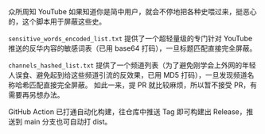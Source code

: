 众所周知 YouTube 如果知道你是简中用户，就会不停地把各种史喂过来，挺恶心的，这个脚本用于屏蔽这些史。

`sensitive_words_encoded_list.txt` 提供了一个超轻量级的专门针对 YouTube 推送的反华内容的敏感词表（已用 base64 打码），一旦标题匹配直接完全屏蔽。

`channels_hashed_list.txt` 提供了一个频道列表（为了避免刚学会上外网的年轻人误食、避免起到给这些频道引流的反效果，已用 MD5 打码），一旦发现频道名称哈希匹配直接完全屏蔽。
如此一来，提 PR 就比较麻烦，所以暂不接受 PR，有需要再另想办法。

GitHub Action 已打通自动化构建，往仓库中推送 Tag 即可构建出 Release，推送到 main 分支也可自动打 dist。
